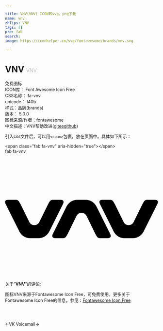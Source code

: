 ```yaml
---

title: VNV(VNV) ICON转svg、png下载
name: vnv
zhTips: VNV
tags: []
pre: fab
search: 
image: https://iconhelper.cn/svg/fontawesome/brands/vnv.svg

---
```


# VNV  <small style="font-size: 60%;font-weight: 100">VNV</small>


<div class="detail-page">
<p>
<span><span class="badge-success badge">免费图标</span> </span>
<br/>
<span>
ICON库：
<span class="badge-secondary badge">Font Awesome Icon Free</span> 
</span>
<br/>
<span>
CSS名称：
<span class="badge-secondary badge">fa-vnv</span> 
</span>
<br/>
<span>
unicode：
<span class="badge-secondary badge">f40b</span> 
<copy-btn content='f40b' btn-title=""></copy-btn>
<copy-btn :content='String.fromCodePoint(parseInt("f40b", 16))' btn-title="复制U"></copy-btn>
</span><br/><span>样式：<span class="badge-light badge">品牌(brands)</span></span>
<br/>
<span>
版本：
<span class="badge-secondary badge">5.0.0</span> 
</span>
<br/>
<span>图标来源/作者：<span class="badge-light badge">fontawesome</span></span> 
<br/>
<span class="zh-detail">中文描述：<span class="badge-primary badge">VNV</span><span class="help-link"><span>帮助改进</span>(<a href="https://gitee.com/liuwave/icon-helper/edit/master/json/fontawesome/brands/vnv.json" target="_blank" rel="noopener noreferrer">gitee</a><a href="https://github.com/liuwave/icon-helper/edit/master/json/fontawesome/brands/vnv.json" target="_blank" rel="noopener noreferrer">github</a></span>)</span><br/>
</p>
</div>
<div class="alert alert-dark">
  <i class="fab fa-vnv fa-xs"></i>
  <i class="fab fa-vnv fa-sm"></i>
  <i class="fab fa-vnv fa-lg"></i>
  <i class="fab fa-vnv fa-2x"></i>
  <i class="fab fa-vnv fa-3x"></i>
  <i class="fab fa-vnv fa-5x"></i>
  <i class="fab fa-vnv fa-7x"></i>
</div>
<div>
  <p>引入css文件后，可以用<code>&lt;span&gt;</code>包裹，放在页面中。具体如下所示：    
  </p>
  <div class="alert alert-primary" style="font-size: 14px">
    &lt;span class="fab fa-vnv" aria-hidden="true"&gt;&lt;/span&gt;
    <copy-btn content='<span class="fab fa-vnv" aria-hidden="true"></span>'></copy-btn>
  </div>
  <div class="alert alert-secondary">
    <i class="fab fa-vnv"
    style="font-size: 24px"
    aria-hidden="true"></i> fab fa-vnv
    <copy-btn content="fab fa-vnv" btn-title="复制图标名称"></copy-btn>
  </div>
</div>
<div id="svg" class="svg-wrap">
<svg xmlns="http://www.w3.org/2000/svg" viewBox="0 0 640 512"><path d="M104.9 352c-34.1 0-46.4-30.4-46.4-30.4L2.6 210.1S-7.8 192 13 192h32.8c10.4 0 13.2 8.7 18.8 18.1l36.7 74.5s5.2 13.1 21.1 13.1 21.1-13.1 21.1-13.1l36.7-74.5c5.6-9.5 8.4-18.1 18.8-18.1h32.8c20.8 0 10.4 18.1 10.4 18.1l-55.8 111.5S174.2 352 140 352h-35.1zm395 0c-34.1 0-46.4-30.4-46.4-30.4l-55.9-111.5S387.2 192 408 192h32.8c10.4 0 13.2 8.7 18.8 18.1l36.7 74.5s5.2 13.1 21.1 13.1 21.1-13.1 21.1-13.1l36.8-74.5c5.6-9.5 8.4-18.1 18.8-18.1H627c20.8 0 10.4 18.1 10.4 18.1l-55.9 111.5S569.3 352 535.1 352h-35.2zM337.6 192c34.1 0 46.4 30.4 46.4 30.4l55.9 111.5s10.4 18.1-10.4 18.1h-32.8c-10.4 0-13.2-8.7-18.8-18.1l-36.7-74.5s-5.2-13.1-21.1-13.1c-15.9 0-21.1 13.1-21.1 13.1l-36.7 74.5c-5.6 9.4-8.4 18.1-18.8 18.1h-32.9c-20.8 0-10.4-18.1-10.4-18.1l55.9-111.5s12.2-30.4 46.4-30.4h35.1z"/></svg>
</div>
<detail full-name='fa-vnv'></detail>
<div class="icon-detail__container">
<p>关于“<b>VNV</b>”的评论:</p>
</div>
<Vssue title="关于“VNV”的评论" />    
<div><p>图标VNV来源于Fontawesome Icon Free，可免费使用，更多关于  Fontawesome Icon Free的信息，参见：<a target="_blank" href="https://iconhelper.cn/fontawesome.html">Fontawesome Icon Free</a>
</p></div>

<div style="padding:2rem 0 " class="page-nav"><p class="inner"><span class="prev">←<router-link to="/icon/brands/vk.html">VK</router-link></span> <span class="next"><router-link to="/icon/solid/voicemail.html">Voicemail</router-link>→</span></p></div>
